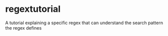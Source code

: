 # regextutorial
A tutorial explaining a specific regex that can understand the search pattern the regex defines

